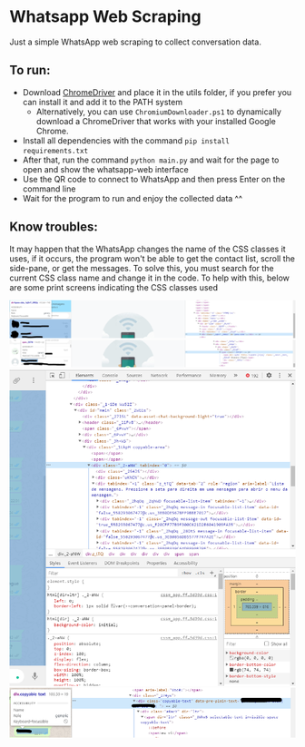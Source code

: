 # Whatsapp Web Scraping
Just a simple WhatsApp web scraping to collect conversation data.

## To run:
 - Download [ChromeDriver](https://chromedriver.chromium.org/downloads "ChromeDriver") and place it in the utils folder, if you prefer you can install it and add it to the PATH system
    - Alternatively, you can use `ChromiumDownloader.ps1` to dynamically download a ChromeDriver that works with your installed
    Google Chrome.
 - Install all dependencies with the command `pip install requirements.txt`
 - After that, run the command `python main.py` and wait for the page to open and show the whatsapp-web interface
 - Use the QR code to connect to WhatsApp and then press Enter on the command line
 - Wait for the program to run and enjoy the collected data ^^
 
## Know troubles:
 It may happen that the WhatsApp changes the name of the CSS classes it uses, if it occurs, the program won't be able to get the contact list, scroll the side-pane, or get the messages. To solve this, you must search for the current CSS class name and change it in the code. To help with this, below are some print screens indicating the CSS classes used

<kbd><img src="readme/image_1.png" /></kbd>
<kbd><img src="readme/image_2.png" /></kbd>
<kbd><img src="readme/image_3.png" /></kbd>
<kbd><img src="readme/image_4.png" /></kbd>
